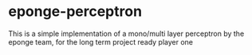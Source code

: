 # eponge-perceptron

This is a simple implementation of a mono/multi layer perceptron by the eponge team, for the long term project ready player one